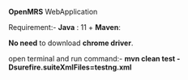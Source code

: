 **OpenMRS** WebApplication

Requirement:-
**Java** : 11 +
**Maven**:

**No need** to download **chrome driver**.

open terminal and run command:-
**mvn clean test -Dsurefire.suiteXmlFiles=testng.xml**